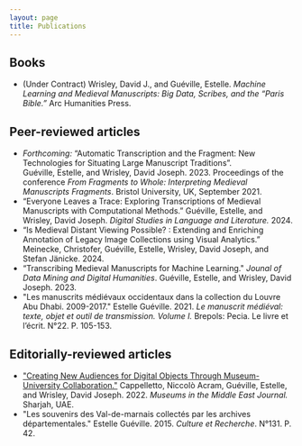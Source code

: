 ```yaml
---
layout: page
title: Publications
---
```


## Books
- (Under Contract) Wrisley, David J., and Guéville, Estelle. *Machine Learning and Medieval Manuscripts: Big Data, Scribes, and the “Paris Bible.”* Arc Humanities Press.  

## Peer-reviewed articles
- *Forthcoming:* “Automatic Transcription and the Fragment: New Technologies for Situating Large Manuscript Traditions”.  
Guéville, Estelle, and Wrisley, David Joseph. 2023. Proceedings of the conference *From Fragments to Whole: Interpreting Medieval Manuscripts Fragments*. Bristol University, UK, September 2021.
- “Everyone Leaves a Trace: Exploring Transcriptions of  Medieval Manuscripts with Computational Methods.”
Guéville, Estelle, and Wrisley, David Joseph. *Digital Studies in Language and Literature.* 2024.
- “Is Medieval Distant Viewing Possible? : Extending and Enriching Annotation of Legacy Image Collections using Visual Analytics.” Meinecke, Christofer, Guéville, Estelle, Wrisley, David Joseph, and Stefan Jänicke. 2024.
- “Transcribing Medieval Manuscripts for Machine Learning." *Jounal of Data Mining and Digital Humanities*. Guéville, Estelle, and Wrisley, David Joseph. 2023.
- "Les manuscrits médiévaux occidentaux dans la collection du Louvre Abu Dhabi. 2009-2017." Estelle Guéville. 2021. *Le manuscrit médiéval: texte, objet et outil de transmission. Volume I.* Brepols: Pecia. Le livre et l’écrit. N°22. P. 105-153.

## Editorially-reviewed articles
- ["Creating New Audiences for Digital Objects Through Museum-University Collaboration."](https://www.sharjahmuseums.ae/en-US/Publication/MiddleEastJournal) Cappelletto, Niccolò Acram, Guéville, Estelle, and Wrisley, David Joseph. 2022. *Museums in the Middle East Journal.* Sharjah, UAE.
- "Les souvenirs des Val-de-marnais collectés par les archives départementales." Estelle Guéville. 2015. *Culture et Recherche*. N°131. P. 42.